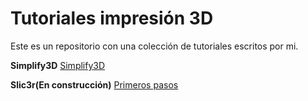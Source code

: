 # Tutoriales impresión 3D

Este es un repositorio con una colección de tutoriales escritos por mi.

**Simplify3D**
[Simplify3D](https://github.com/TheMrRafus/tutoriales-impresora-3d/blob/master/simplify3d.md) 

**Slic3r(En construcción)**
[Primeros pasos](https://github.com/TheMrRafus/tutoriales-impresora-3d/blob/master/Slic3r%20primeros%20pasos.md) 


